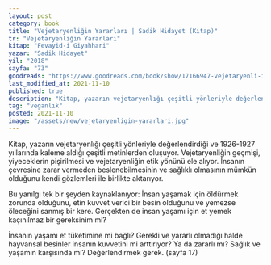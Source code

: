 ```yaml
---
layout: post
category: book
title: "Vejetaryenliğin Yararları | Sadik Hidayet (Kitap)"
tr: "Vejetaryenliğin Yararları"
kitap: "Fevayid-i Giyahhari"
yazar: "Sadik Hidayet"
yil: "2018"
sayfa: "73"
goodreads: "https://www.goodreads.com/book/show/17166947-vejetaryenli-in-yararlar"
last_modified_at: 2021-11-10
published: true  
description: "Kitap, yazarın vejetaryenlığı çeşitli yönleriyle değerlendirdiği ve 1926-1927 yıllarında kaleme aldığı çeşitli metinlerden oluşuyor."  
tag: "veganlık"
posted: 2021-11-10 
image: "/assets/new/vejetaryenligin-yararlari.jpg"  
---
```


Kitap, yazarın vejetaryenlığı çeşitli yönleriyle değerlendirdiği ve 1926-1927 yıllarında kaleme aldığı çeşitli metinlerden oluşuyor. Vejetaryenliğin geçmişi, yiyeceklerin pişirilmesi ve vejetaryenliğin etik yönünü ele alıyor. İnsanın çevresine zarar vermeden beslenebilmesinin ve sağlıklı olmasının mümkün olduğunu kendi gözlemleri ile birlikte aktarıyor.

Bu yanılgı tek bir şeyden kaynaklanıyor: İnsan yaşamak için öldürmek zorunda olduğunu, etin kuvvet verici bir besin olduğunu ve yemezse öleceğini sanmış bir kere. Gerçekten de insan yaşamı için et yemek kaçınılmaz bir gereksinim mi?

İnsanın yaşamı et tüketimine mi bağlı? Gerekli ve yararlı olmadığı halde hayvansal besinler insanın kuvvetini mi arttırıyor? Ya da zararlı mı? Sağlık ve yaşamın karşısında mı? Değerlendirmek gerek. (sayfa 17)
